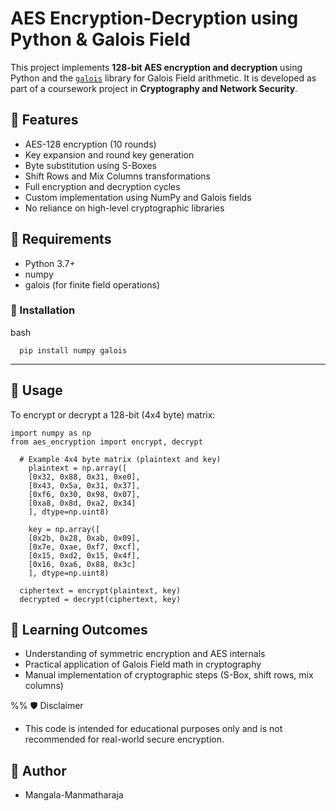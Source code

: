 # AES Encryption-Decryption using Python & Galois Field

This project implements **128-bit AES encryption and decryption** using Python and the [`galois`](https://pypi.org/project/galois/) library for Galois Field arithmetic. It is developed as part of a coursework project in **Cryptography and Network Security**.

## 🔐 Features

- AES-128 encryption (10 rounds)
- Key expansion and round key generation
- Byte substitution using S-Boxes
- Shift Rows and Mix Columns transformations
- Full encryption and decryption cycles
- Custom implementation using NumPy and Galois fields
- No reliance on high-level cryptographic libraries

## 📌 Requirements

- Python 3.7+
- numpy
- galois (for finite field operations)

### 🔧 Installation
  bash
      
      pip install numpy galois

---
## 🚀 Usage
To encrypt or decrypt a 128-bit (4x4 byte) matrix:

    import numpy as np
    from aes_encryption import encrypt, decrypt

      # Example 4x4 byte matrix (plaintext and key)
        plaintext = np.array([
        [0x32, 0x88, 0x31, 0xe0],
        [0x43, 0x5a, 0x31, 0x37],
        [0xf6, 0x30, 0x98, 0x07],
        [0xa8, 0x8d, 0xa2, 0x34]
        ], dtype=np.uint8)

        key = np.array([
        [0x2b, 0x28, 0xab, 0x09],
        [0x7e, 0xae, 0xf7, 0xcf],
        [0x15, 0xd2, 0x15, 0x4f],
        [0x16, 0xa6, 0x88, 0x3c]
        ], dtype=np.uint8)

      ciphertext = encrypt(plaintext, key)
      decrypted = decrypt(ciphertext, key)

## 🧠 Learning Outcomes
-  Understanding of symmetric encryption and AES internals
-  Practical application of Galois Field math in cryptography
-  Manual implementation of cryptographic steps (S-Box, shift rows, mix columns)

%% 🛡️ Disclaimer
- This code is intended for educational purposes only and is not recommended for real-world secure encryption.

## 👤 Author
- Mangala-Manmatharaja

